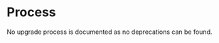 <!-- NOTE: THIS FILE IS AUTOGENERATED. DO NOT EDIT BY HAND. -->
<!-- see templates/registry/markdown/attribute_namespace.md.j2 -->

# Process

No upgrade process is documented as no deprecations can be found.

